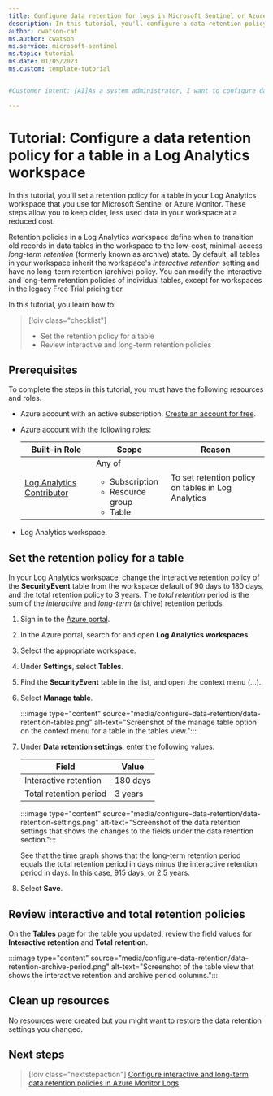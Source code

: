 ```yaml
---
title: Configure data retention for logs in Microsoft Sentinel or Azure Monitor
description: In this tutorial, you'll configure a data retention policy for a table in a Log Analytics workspace. 
author: cwatson-cat
ms.author: cwatson
ms.service: microsoft-sentinel
ms.topic: tutorial 
ms.date: 01/05/2023
ms.custom: template-tutorial


#Customer intent: [AI]As a system administrator, I want to configure data retention policies for tables in a Log Analytics workspace so that I can manage Microsoft Sentinel storage costs and ensure compliance with data retention requirements.

---
```


# Tutorial: Configure a data retention policy for a table in a Log Analytics workspace

In this tutorial, you'll set a retention policy for a table in your Log Analytics workspace that you use for Microsoft Sentinel or Azure Monitor. These steps allow you to keep older, less used data in your workspace at a reduced cost.

Retention policies in a Log Analytics workspace define when to transition old records in data tables in the workspace to the low-cost, minimal-access *long-term retention* (formerly known as archive) state. By default, all tables in your workspace inherit the workspace's *interactive retention* setting and have no long-term retention (archive) policy. You can modify the interactive and long-term retention policies of individual tables, except for workspaces in the legacy Free Trial pricing tier.

In this tutorial, you learn how to:

> [!div class="checklist"]
> * Set the retention policy for a table
> * Review interactive and long-term retention policies

## Prerequisites

To complete the steps in this tutorial, you must have the following resources and roles.

- Azure account with an active subscription. [Create an account for free](https://azure.microsoft.com/free/?WT.mc_id=A261C142F).

- Azure account with the following roles:

  | Built-in Role | Scope | Reason |
  | ------------- | ----- | ------ | 
  | [Log Analytics Contributor](../role-based-access-control/built-in-roles.md) | Any of<ul><li>Subscription<li>Resource group<li>Table | To set retention policy on tables in Log Analytics |

- Log Analytics workspace.

## Set the retention policy for a table

In your Log Analytics workspace, change the interactive retention policy of the **SecurityEvent** table  from the workspace default of 90 days to 180 days, and the total retention policy to 3 years. The *total retention* period is the sum of the *interactive* and *long-term* (archive) retention periods.

1. Sign in to the [Azure portal](https://portal.azure.com).

1. In the Azure portal, search for and open **Log Analytics workspaces**.

1. Select the appropriate workspace.

1. Under **Settings**, select **Tables**.

1. Find the **SecurityEvent** table in the list, and open the context menu (...).

1. Select **Manage table**.

   :::image type="content" source="media/configure-data-retention/data-retention-tables.png" alt-text="Screenshot of the manage table option on the context menu for a table in the tables view.":::

1. Under **Data retention settings**, enter the following values.

   | Field | Value |
   | ----- | ----- |
   | Interactive retention | 180 days |
   | Total retention period | 3 years |

   :::image type="content" source="media/configure-data-retention/data-retention-settings.png" alt-text="Screenshot of the data retention settings that shows the changes to the fields under the data retention section.":::

   See that the time graph shows that the long-term retention period equals the total retention period in days minus the interactive retention period in days. In this case, 915 days, or 2.5 years.

1. Select **Save**.

## Review interactive and total retention policies

On the **Tables** page for the table you updated, review the field values for **Interactive retention** and **Total retention**. 

:::image type="content" source="media/configure-data-retention/data-retention-archive-period.png" alt-text="Screenshot of the table view that shows the interactive retention and archive period columns.":::

## Clean up resources

No resources were created but you might want to restore the data retention settings you changed.

## Next steps

> [!div class="nextstepaction"]
> [Configure interactive and long-term data retention policies in Azure Monitor Logs](/azure/azure-monitor/logs/data-retention-configure)
